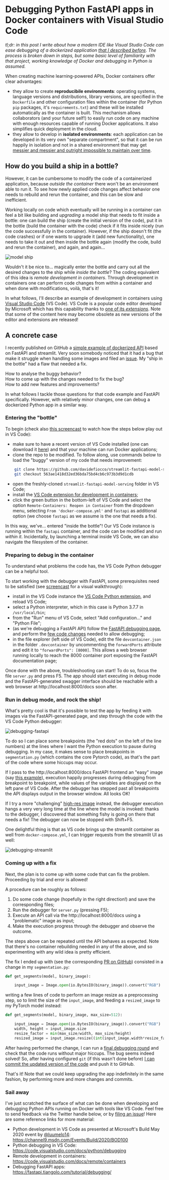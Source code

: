 # Debugging Python FastAPI apps in Docker containers with Visual Studio Code

*tl;dr: in this post I write about how a modern IDE like Visual Studio Code can ease debugging of a dockerized application [that I described before](https://davidefiocco.github.io/2020/06/27/streamlit-fastapi-ml-serving.html). The process is broken down in steps, but some basic level of familiarity with that project, working knowledge of Docker and debugging in Python is assumed.*

When creating machine learning-powered APIs,  Docker containers offer clear advantages: 

- they allow to create **reproducibile environments**: operating systems, language versions and distributions, library versions, are specified in the `Dockerfile` and other configuration files within the container (for Python `pip` packages, it's `requirements.txt`) and these will be installed automatically as the container is built. This mechanism allows collaborators (and your future self!) to easily run code on any machine with enough resources capable of running Docker applications. It also simplifies quick deployment in the cloud.
- they allow to develop in **isolated environments**: each application can be developed in its very own "separate compartment", so that it can be run happily in isolation and not in a shared environment that may get [messier and messier and outright impossible to maintain over time](https://xkcd.com/1987/).

## How do you build a ship in a bottle?

However, it can be cumbersome to modify the code of a containerized application, because _outside the container_ there won't be an environment able to run it. To see how newly applied code changes affect behavior one needs to rebuild and rerun the container, and this can be slow and inefficient.

Working locally on code which eventually will be running in a container can feel a bit like building and _upgrading_ a model ship that needs to fit inside a bottle: one can build the ship (create the initial version of the code), put it in the bottle (build the container with the code) check if it fits inside nicely (run the code successfully in the container). However, if the ship doesn't fit (the code crashes) or if one wants to upgrade it (add new functionality), one needs to take it out and then inside the bottle again (modify the code, build and rerun the container), and again, and again...

![model ship](https://upload.wikimedia.org/wikipedia/commons/thumb/b/b5/Buddelschiff_2012_PD_06.JPG/1200px-Buddelschiff_2012_PD_06.JPG "Developing dockerized apps without proper tools can feel a bit like building a ship in a bottle...")

Wouldn't it be nice to... magically enter the bottle and carry out all the desired changes to the ship while _inside the bottle_?
The coding equivalent of this idea is _remote development in containers_. Through development in containers one can perform code changes from within a container and when done with modifications, voilà, that's it!  

In what follows, I'll describe an example of development in containers using [Visual Studio Code](https://code.visualstudio.com/) (VS Code). VS Code is a popular code editor developed by Microsoft which has this capability thanks to [one of its _extensions_](https://code.visualstudio.com/docs/remote/containers). Note that some of the content here may become obsolete as new versions of the editor and extensions are released!

## A concrete case

I recently published on GitHub a [simple example of dockerized API](https://github.com/davidefiocco/streamlit-fastapi-model-serving) based on FastAPI and streamlit. Very soon somebody noticed that it had a bug that make it struggle when handling some images and filed an [issue](https://github.com/davidefiocco/streamlit-fastapi-model-serving/issues/4). My "ship in the bottle" had a flaw that needed a fix.

How to analyse the buggy behavior?  
How to come up with the changes needed to fix the bug?  
How to add new features and improvements?  

In what follows I tackle those questions for that code example and FastAPI specifically. However, with relatively minor changes, one can debug a dockerized Python app in a similar way.

### Entering the "bottle"

To begin (check also [this screencast](/images/2020-07-11-opening-remote-container.png) to watch how the steps below play out in VS Code):

- make sure to have a recent version of VS Code installed (one can download it [here](https://code.visualstudio.com/download)) and that your machine can run Docker applications;
- clone the repo to be modified. To follow along, use commands below to load the "buggy" version of my code that needs improvement:

```bash
    git clone https://github.com/davidefiocco/streamlit-fastapi-model-serving
    git checkout 563ae1418d32ed36bda75bd4cb6c973b3d9d1cdb
```

- open the freshly-cloned `streamlit-fastapi-model-serving` folder in VS Code;
- install the [VS Code extension for development in containers](https://marketplace.visualstudio.com/items?itemName=ms-vscode-remote.remote-containers);
- click the green button in the bottom-left of VS Code and select the option `Remote-Containers: Reopen in Container` from the dropdown menu, selecting `From 'docker-compose.yml'` and `fastapi` as additional option (we choose `fastapi` as we assume is the one that needs a fix).

In this way, we've... entered "inside the bottle"! Our VS Code instance is running within the `fastapi` container, and the code can be modified and run _within it_. Incidentally, by launching a terminal inside VS Code, we can also navigate the filesystem of the container.

### Preparing to debug in the container

To understand what problems the code has, the VS Code Python debugger can be a helpful tool.

To start working with the debugger with FastAPI, some prerequisites need to be satisfied (see [screencast](/images/2020-07-11-enable-debugging.png) for a visual walkthrough):

- install in the VS Code instance the [VS Code Python extension](https://marketplace.visualstudio.com/items?itemName=ms-python.python), and reload VS Code;
- select a Python interpreter, which in this case is Python 3.7.7 in `/usr/local/bin`;
- from the "Run" menu of VS Code, select "Add configuration..." and "Python File";
- (as we're debugging a FastAPI API) follow the [FastAPI debugging page](https://fastapi.tiangolo.com/tutorial/debugging/), and perform the [few code changes](https://fastapi.tiangolo.com/tutorial/debugging/#call-uvicorn) needed to allow debugging;
- in the file explorer (left side of VS Code), edit the file `devcontainer.json` in the folder `.devcontainer` by uncommenting the `forwardPorts` attribute and edit it to `"forwardPorts": [8000]`. This allows a web browser running locally to reach the 8000 container port exposing the FastAPI documentation page;

Once done with the above, troubleshooting can start! To do so, focus the file `server.py` and press F5. The app should start executing in debug mode and the FastAPI-generated swagger interface should be reachable with a web browser at http://localhost:8000/docs soon after.

### Run in debug mode, and rock the ship!

What's pretty cool is that it's possible to test the app by feeding it with images via the FastAPI-generated page, and step through the code with the VS Code Python debugger:

![debugging-fastapi](/images/2020-07-11-debugging-fastapi.png "Debugging the code in the container while firing requests via the FastAPI interface.")

To do so I can place some breakpoints (the "red dots" on the left of the line numbers) at the lines where I want the Python execution to pause during debugging.
In my case, it makes sense to place breakpoints in `segmentation.py` (which contains the core Pytorch code), as that's the part of the code where some hiccups may occur.

If I pass to the http://localhost:8000/docs FastAPI frontend an "easy" image (say [this example](http://host.robots.ox.ac.uk/pascal/VOC/voc2012/segexamples/images/21_thumb.jpg)), execution happily progresses during debugging from breakpoint to breakpoint, while values of the variables are displayed on the left pane of VS Code. After the debugger has stepped past all breakpoints the API displays output in the browser window. All looks OK!

If I try a more "challenging" [high-res image](https://upload.wikimedia.org/wikipedia/commons/4/41/Left_side_of_Flying_Pigeon.jpg) instead, the debugger execution hangs a very very long time at the line where the model is invoked: thanks to the debugger, I discovered that something fishy is going on there that needs a fix! The debugger can now be stopped with Shift+F5.

One delightful thing is that as VS code brings up the streamlit container as well from `docker-compose.yml`, I can trigger requests from the streamlit UI as well:

![debugging-streamlit](/images/2020-07-11-debugging-streamlit.png "Debugging the code in the container while firing requests via the streamlit interface.")

### Coming up with a fix

Next, the plan is to come up with some code that can fix the problem. Proceeding by trial and error is allowed!

A procedure can be roughly as follows:

1. Do some code change (hopefully in the right direction!) and save the corresponding files;
2. Run the debugger for `server.py` (pressing F5);
3. Execute an API call via the http://localhost:8000/docs using a "problematic" image as input;
4. Make the execution progress through the debugger and observe the outcome.

The steps above can be repeated until the API behaves as expected. Note that there's no container rebuilding needed in any of the above, and so experimenting with any wild idea is pretty efficient.

The fix I ended up with (see the corresponding [PR on GitHub](https://github.com/davidefiocco/streamlit-fastapi-model-serving/pull/5/files)) consisted in a change in my `segmentation.py`:

```python
def get_segments(model, binary_image):

    input_image = Image.open(io.BytesIO(binary_image)).convert("RGB")
```

writing a few lines of code to perform an image resize as a preprocessing step, so to limit the size of the `input_image`, and feeding a `resized_image` to my PyTorch model instead:

```python
def get_segments(model, binary_image, max_size=512):

    input_image = Image.open(io.BytesIO(binary_image)).convert("RGB")
    width, height = input_image.size
    resize_factor = min(max_size/width, max_size/height)
    resized_image = input_image.resize((int(input_image.width*resize_factor), int(input_image.height*resize_factor)))
```

After having performed the change, I can run a [final debugging round](/images/2020-07-11-fix.png) and check that the code runs without major hiccups. The bug seems indeed solved! So, after having configured `git` (if this wasn't done before) [I can commit the updated version of the code](/images/2020-07-11-commit.png) and push it to GitHub.

That's it! Note that we could keep upgrading the app indefinitely in the same fashion, by performing more and more changes and commits.

### Sail away

I've just scratched the surface of what can be done when developing and debugging Python APIs running on Docker with tools like VS Code. Feel free to send feedback via the Twitter handle below, or by [filing an issue](https://github.com/davidefiocco/davidefiocco.github.io/issues)! Here are some reference links for more material:

- Python development in VS Code as presented at Microsoft's Build May 2020 event by [@luumelo14](https://twitter.com/luumelo14): https://channel9.msdn.com/Events/Build/2020/BOD100
- Python debugging in VS Code: https://code.visualstudio.com/docs/python/debugging
- Remote development in containers: https://code.visualstudio.com/docs/remote/containers
- Debugging FastAPI apps: https://fastapi.tiangolo.com/tutorial/debugging/
